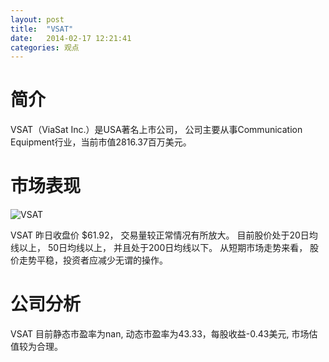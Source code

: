 ```yaml
---
layout: post
title:  "VSAT"
date:   2014-02-17 12:21:41
categories: 观点
---
```


# 简介
VSAT（ViaSat Inc.）是USA著名上市公司，
公司主要从事Communication Equipment行业，当前市值2816.37百万美元。

# 市场表现

![VSAT](http://finviz.com/chart.ashx?t=VSAT&ty=c&ta=1&p=d&s=l)

VSAT 昨日收盘价 $61.92，
交易量较正常情况有所放大。
目前股价处于20日均线以上，
50日均线以上，
并且处于200日均线以下。
从短期市场走势来看，
股价走势平稳，投资者应减少无谓的操作。

# 公司分析
VSAT 目前静态市盈率为nan, 动态市盈率为43.33，每股收益-0.43美元,
市场估值较为合理。
